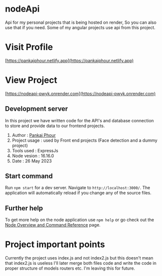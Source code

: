 # nodeApi
Api for my personal projects that is being hosted on render, So you can also use that if you need. Some of my angular projects use api from this project.

# Visit Profile 
[https://pankajphour.netlify.app](https://pankajphour.netlify.app)

# View Project 
[https://nodeapi-pwyk.onrender.com](https://nodeapi-pwyk.onrender.com)

## Development server

In this project we have written code for the API's and database connection to store and provide data to our frontend projects.

1. Author : [Pankaj Phour](https://github.com/Pankaj-Phour)
2. Project usage : used by Front end projects (Face detection and a dummy project)
3. Tools used : ExpressJs
4. Node vesion : 16.16.0
5. Date : 26 May 2023

## Start command 
Run `npm start` for a dev server. Navigate to `http://localhost:3000/`. The application will automatically reload if you change any of the source files.

## Further help

To get more help on the node application use `npm help` or go check out the [Node Overview and Command Reference](https://nodejs.org) page.

# Project important points 

Currently the project uses index.js and not index2.js but this doesn't mean that index2.js is useless I'll later merge both files code and write the code in proper structure of models routers etc. I'm leaving this for future.



